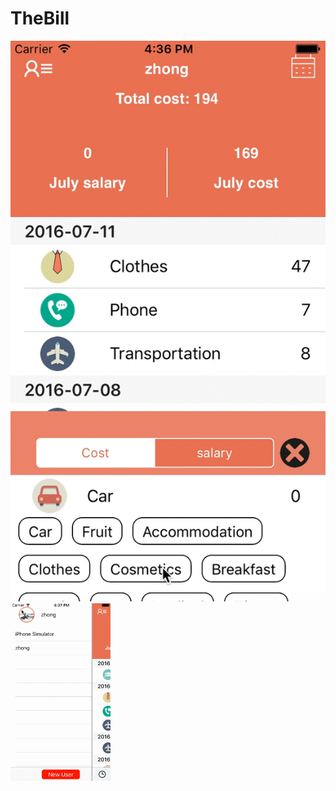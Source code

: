 # TheBill  
![Alt text](/thebill-1.gif?=320x568 "Title")  
<img src="/thebill-2.gif" alt="pic1" style="width: 160px;height:284px;"/>

